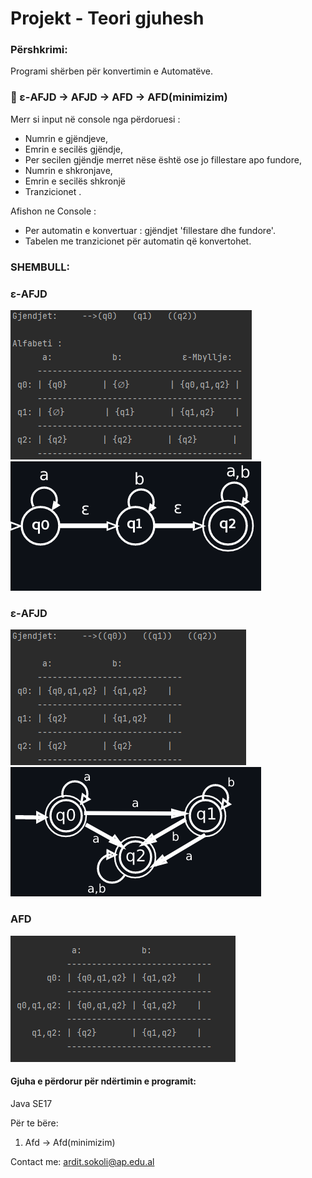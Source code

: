# Projekt - Teori gjuhesh

### Përshkrimi:
Programi shërben për konvertimin e Automatëve.
### 📕 ε-AFJD -> AFJD -> AFD -> AFD(minimizim)

Merr si input në console nga përdoruesi :
- Numrin e gjëndjeve,
- Emrin e secilës gjëndje,
- Per secilen gjëndje merret nëse është ose jo fillestare apo fundore,
- Numrin e shkronjave,
- Emrin e secilës shkronjë
- Tranzicionet .

Afishon ne Console :

- Per automatin e konvertuar : gjëndjet 'fillestare dhe fundore'.
- Tabelen me tranzicionet për automatin që konvertohet.
### SHEMBULL:
### ε-AFJD 

![plot](./foto/e-afjd.png)
![plot](./foto/e-afjd-git.png)
### ε-AFJD

![plot](./foto/afjd.png)
![plot](./foto/afjd-git.png)
### AFD

![plot](./foto/afd.png)

#### Gjuha e përdorur për ndërtimin e programit:
Java SE17  

Për te bëre:
1. Afd -> Afd(minimizim)

Contact me:  [ardit.sokoli@ap.edu.al](mailto:ardit.sokoli@ap.edu.al?subject=[GitHub]%20Source%20Han%20Sans)